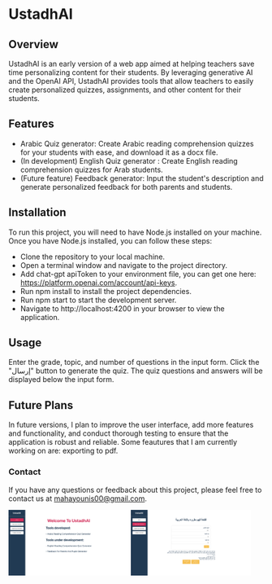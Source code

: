 # UstadhAI


## Overview
UstadhAI is an early version of a web app aimed at helping teachers save time personalizing content for their students. By leveraging generative AI and the OpenAI API, UstadhAI provides tools that allow teachers to easily create personalized quizzes, assignments, and other content for their students.


## Features
- Arabic Quiz generator: Create Arabic reading comprehension quizzes for your students with ease, and download it as a docx file.
- (In development) English Quiz generator : Create English reading comprehension quizzes for Arab students.
- (Future feature) Feedback generator: Input the student's description and generate personalized feedback for both parents and students.


## Installation
To run this project, you will need to have Node.js installed on your machine. Once you have Node.js installed, you can follow these steps:

- Clone the repository to your local machine.
- Open a terminal window and navigate to the project directory.
- Add chat-gpt apiToken to your environment file, you can get one here: https://platform.openai.com/account/api-keys.
- Run npm install to install the project dependencies.
- Run npm start to start the development server.
- Navigate to http://localhost:4200 in your browser to view the application.


## Usage
Enter the grade, topic, and number of questions in the input form.
Click the "إرسال" button to generate the quiz.
The quiz questions and answers will be displayed below the input form.

## Future Plans
In future versions, I plan to improve the user interface, add more features and functionality, and conduct thorough testing to ensure that the application is robust and reliable. Some feautures that I am currently working on are: exporting to pdf.

### Contact
If you have any questions or feedback about this project, please feel free to contact us at mahayounis00@gmail.com.

<img src="/media/home.png" width="47%">
<img src="/media/arabicQuiz.png" width="47%">

